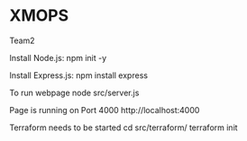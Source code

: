 # XMOPS
Team2


Install Node.js:
npm init -y

Install Express.js:
npm install express

To run webpage
node src/server.js

Page is running on Port 4000
http://localhost:4000

Terraform needs to be started
cd src/terraform/
terraform init
